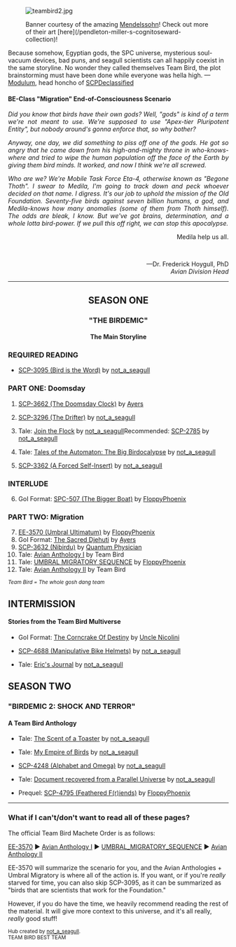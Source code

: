 

<figure class="epub-figure scp-image-block">

![teambird2.jpg](http://scp-wiki.wdfiles.com/local--files/bird/teambird2.jpg)

<figcaption class="scp-image-caption">
Banner courtesy of the amazing <a href="http://www.wikidot.com/user:info/mendelssohn" rel="nofollow">Mendelssohn</a>! Check out more of their art [here](/pendleton-miller-s-cognitoseward-collection)!

</figcaption>
</figure>

Because somehow, Egyptian gods, the SPC universe, mysterious soul-vacuum devices, bad puns, and seagull scientists can all happily coexist in the same storyline. No wonder they called themselves Team Bird, the plot brainstorming must have been done while everyone was hella high.
—<a href="http://www.wikidot.com/user:info/modulum" rel="nofollow">Modulum</a>, head honcho of [SCPDeclassified](/scpdeclassified)


#### BE-Class "Migration" End-of-Consciousness Scenario


<div style="text-align: justify; word-break: unset; font-style: italic;">

Did you know that birds have their own gods? Well, "gods" is kind of a term we're not meant to use. We're supposed to use "Apex-tier Pluripotent Entity", but nobody around's gonna enforce that, so why bother?

Anyway, one day, we did something to piss off one of the gods. He got so angry that he came down from his high-and-mighty throne in who-knows-where and tried to wipe the human population off the face of the Earth by giving them bird minds. It worked, and now I think we're all screwed.

Who are we? We're Mobile Task Force Eta-4, otherwise known as "Begone Thoth". I swear to Medila, I'm going to track down and peck whoever decided on that name. I digress. It's our job to uphold the mission of the Old Foundation. Seventy-five birds against seven billion humans, a god, and Medila-knows how many anomalies (some of them from Thoth himself). The odds are bleak, I know. But we've got brains, determination, and a whole lotta bird-power. If we pull this off right, we can stop this apocalypse.

</div>

<div style="text-align: right;">

Medila help us all.

<br/>

—Dr. Frederick Hoygull, PhD  
_Avian Division Head_

</div>

</div>

<hr />

<div style="text-align: center;">

## SEASON ONE

### "THE BIRDEMIC"

#### The Main Storyline

</div>

### REQUIRED READING

* [SCP-3095 (Bird is the Word)](/scp-3095) by <a href="http://www.wikidot.com/user:info/not-a-seagull" rel="nofollow">not_a_seagull</a>

### PART ONE: Doomsday


1. [SCP-3662 (The Doomsday Clock)](/scp-3662) by <a href="http://www.wikidot.com/user:info/ayers" rel="nofollow">Ayers</a>

2. [SCP-3296 (The Drifter)](/scp-3296) by <a href="http://www.wikidot.com/user:info/not-a-seagull" rel="nofollow">not_a_seagull</a>


3. Tale: [Join the Flock](/join-the-flock) by <a href="http://www.wikidot.com/user:info/not-a-seagull" rel="nofollow">not_a_seagull</a>Recommended: [SCP-2785](/scp-2785) by <a href="http://www.wikidot.com/user:info/not-a-seagull" rel="nofollow">not_a_seagull</a>


4. Tale: [Tales of the Automaton: The Big Birdocalypse](/tales-of-the-automaton-the-big-birdocalypse) by <a href="http://www.wikidot.com/user:info/not-a-seagull" rel="nofollow">not_a_seagull</a>

5. [SCP-3362 (A Forced Self-Insert)](/scp-3362) by <a href="http://www.wikidot.com/user:info/not-a-seagull" rel="nofollow">not_a_seagull</a></tbody>


### INTERLUDE

6. GoI Format: [SPC-507 (The Bigger Boat)](/spc-507) by <a href="http://www.wikidot.com/user:info/floppyphoenix" rel="nofollow">FloppyPhoenix</a>

### PART TWO: Migration

7. [EE-3570 (Umbral Ultimatum)](/scp-3570) by <a href="http://www.wikidot.com/user:info/floppyphoenix" rel="nofollow">FloppyPhoenix</a>
8. GoI Format: [The Sacred Djehuti](/the-sacred-djehuti) by <a href="http://www.wikidot.com/user:info/ayers" rel="nofollow">Ayers</a>
9. [SCP-3632 (Nibirdu)](/scp-3632) by <a href="http://www.wikidot.com/user:info/quantum-physician" rel="nofollow">Quantum Physician</a>
10. Tale: [Avian Anthology I](/avian-anthology-i) by Team Bird
11. Tale: [UMBRAL MIGRATORY SEQUENCE](/umbral-migratory-sequence) by <a href="http://www.wikidot.com/user:info/floppyphoenix" rel="nofollow">FloppyPhoenix</a>
12. Tale: [Avian Anthology II](/avian-anthology-ii) by Team Bird

<small><i>Team Bird = The whole gosh dang team</i></small>

## INTERMISSION

#### Stories from the Team Bird Multiverse

* GoI Format: [The Corncrake Of Destiny](/corncrake-of-destiny) by <a href="http://www.wikidot.com/user:info/uncle-nicolini" rel="nofollow">Uncle Nicolini</a>

* [SCP-4688 (Manipulative Bike Helmets)](/scp-4688) by <a href="http://www.wikidot.com/user:info/not-a-seagull" rel="nofollow">not_a_seagull</a>

* Tale: [Eric's Journal](/erics-journal) by <a href="http://www.wikidot.com/user:info/not-a-seagull" rel="nofollow">not_a_seagull</a>

## SEASON TWO

### "BIRDEMIC 2: SHOCK AND TERROR"

#### A Team Bird Anthology

* Tale: [The Scent of a Toaster](/the-scent-of-a-toaster) by <a href="http://www.wikidot.com/user:info/not-a-seagull" rel="nofollow">not_a_seagull</a>

* Tale: [My Empire of Birds](/my-empire-of-birds) by <a href="http://www.wikidot.com/user:info/not-a-seagull" rel="nofollow">not_a_seagull</a>

* [SCP-4248 (Alphabet and Omega)](/scp-4248) by <a href="http://www.wikidot.com/user:info/not-a-seagull" rel="nofollow">not_a_seagull</a>

* Tale: [Document recovered from a Parallel Universe](/document-recovered-from-a-parallel-universe) by <a href="http://www.wikidot.com/user:info/not-a-seagull" rel="nofollow">not_a_seagull</a>

* Prequel: [SCP-4795 (Feathered F(r)iends)](/scp-4795) by <a href="http://www.wikidot.com/user:info/floppyphoenix" rel="nofollow">FloppyPhoenix</a>


<hr/>

### What if I can't/don't want to read all of these pages?

The official Team Bird Machete Order is as follows:

[EE-3570](/scp-3570) ▶ [Avian Anthology I](/avian-anthology-i) ▶ [UMBRAL_MIGRATORY_SEQUENCE](/umbral-migratory-sequence) ▶ [Avian Anthology II](/avian-anthology-ii)

EE-3570 will summarize the scenario for you, and the Avian Anthologies + Umbral Migratory is where all of the action is. If you want, or if you're _really_ starved for time, you can also skip SCP-3095, as it can be summarized as "birds that are scientists that work for the Foundation."

However, if you do have the time, we heavily recommend reading the rest of the material. It will give more context to this universe, and it's all really, _really_ good stuff!

<sub>Hub created by <a href="http://www.wikidot.com/user:info/not-a-seagull" rel="nofollow">not_a_seagull</a>.</sub>  
<sub>TEAM BIRD BEST TEAM</sub>  

</div>